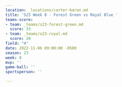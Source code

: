 ```yaml
---
location: _locations/carter-baron.md
title: 'S23 Week 8 - Forest Green vs Royal Blue '
teams-score:
- team: _teams/s23-forest-green.md
  score: 33
- team: _teams/s23-royal.md
  score: 20
field: "4"
date: 2022-11-06 09:00:00 -0500
season: 23
week: 8
mvp: ''
game-ball: ''
sportsperson: ''

---
```

